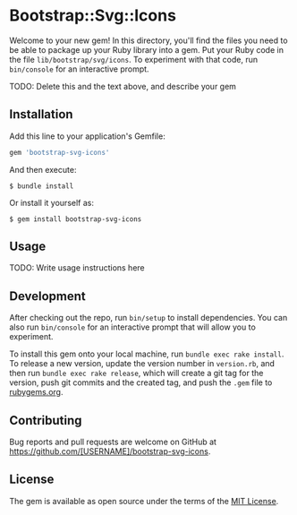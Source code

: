 # Bootstrap::Svg::Icons

Welcome to your new gem! In this directory, you'll find the files you need to be able to package up your Ruby library into a gem. Put your Ruby code in the file `lib/bootstrap/svg/icons`. To experiment with that code, run `bin/console` for an interactive prompt.

TODO: Delete this and the text above, and describe your gem

## Installation

Add this line to your application's Gemfile:

```ruby
gem 'bootstrap-svg-icons'
```

And then execute:

    $ bundle install

Or install it yourself as:

    $ gem install bootstrap-svg-icons

## Usage

TODO: Write usage instructions here

## Development

After checking out the repo, run `bin/setup` to install dependencies. You can also run `bin/console` for an interactive prompt that will allow you to experiment.

To install this gem onto your local machine, run `bundle exec rake install`. To release a new version, update the version number in `version.rb`, and then run `bundle exec rake release`, which will create a git tag for the version, push git commits and the created tag, and push the `.gem` file to [rubygems.org](https://rubygems.org).

## Contributing

Bug reports and pull requests are welcome on GitHub at https://github.com/[USERNAME]/bootstrap-svg-icons.

## License

The gem is available as open source under the terms of the [MIT License](https://opensource.org/licenses/MIT).
